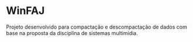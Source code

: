 # WinFAJ
Projeto desenvolvido para compactação e descompactação de dados com base na proposta da disciplina de sistemas multimídia.
